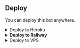 
## Deploy
You can deploy this bot anywhere.

<details><summary>Deploy to Heroku</summary>
<p>
<br>
<a href="https://heroku.com/deploy?template=https://github.com/Hacker-Jr-TG/coming-soon/tree/master">
  <img src="https://www.herokucdn.com/deploy/button.svg" alt="Deploy">
</a>
</p>
</details>

<details>
  <summary><b>Deploy to Railway</b></summary>
<br/>

<p align="left">
<a href="https://railway.app/new/template?template=https%3A%2F%2Fgithub.com%2Fjosprojects%2Ftgmoviebot"
">
     <img height="30px" src="https://railway.app/button.svg">
  </a>

</details>

<details><summary>Deploy to VPS</summary>
<p>
<pre>
git clone https://github.com/Hacker-Jr-TG/nancyrobot
# Install Packages
pip3 install -r requirements.txt
Edit info.py with variables as given below then run bot
python3 bot.py
</pre>
</p>
</details>


